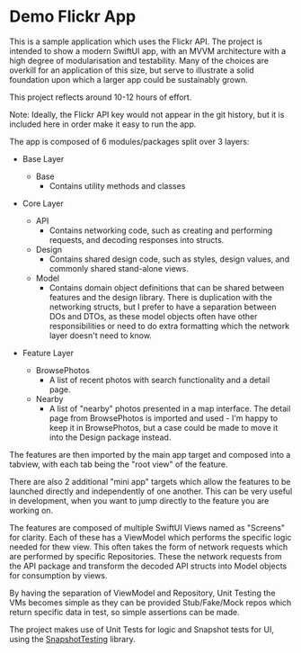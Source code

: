 # Demo Flickr App

This is a sample application which uses the Flickr API. The project is intended to show a modern SwiftUI app, with an MVVM architecture with a high degree of modularisation and testability. Many of the choices are overkill for an application of this size, but serve to illustrate a solid foundation upon which a larger app could be sustainably grown.

This project reflects around 10-12 hours of effort.

Note: Ideally, the Flickr API key would not appear in the git history, but it is included here in order make it easy to run the app.

The app is composed of 6 modules/packages split over 3 layers:

- Base Layer
	- Base
		- Contains utility methods and classes
	
- Core Layer
	- API
		- Contains networking code, such as creating and performing requests, and decoding responses into structs.
	- Design
		- Contains shared design code, such as styles, design values, and commonly shared stand-alone views.
	- Model
		- Contains domain object definitions that can be shared between features and the design library. There is duplication with the networking structs, but I prefer to have a separation between DOs and DTOs, as these model objects often have other responsibilities or need to do extra formatting which the network layer doesn't need to know. 
	
- Feature Layer
	- BrowsePhotos
		- A list of recent photos with search functionality and a detail page.
	- Nearby
		- A list of "nearby" photos presented in a map interface. The detail page from BrowsePhotos is imported and used - I'm happy to keep it in BrowsePhotos, but a case could be made to move it into the Design package instead.
	
The features are then imported by the main app target and composed into a tabview, with each tab being the "root view" of the feature. 

There are also 2 additional "mini app" targets which allow the features to be launched directly and independently of one another. This can be very useful in development, when you want to jump directly to the feature you are working on.

The features are composed of multiple SwiftUI Views named as "Screens" for clarity. Each of these has a ViewModel which performs the specific logic needed for thew view. This often takes the form of network requests which are performed by specific Repositories. These  the network requests from the API package and transform the decoded API structs into Model objects for consumption by views.

By having the separation of ViewModel and Repository, Unit Testing the VMs becomes simple as they can be provided Stub/Fake/Mock repos which return specific data in test, so simple assertions can be made.

The project makes use of Unit Tests for logic and Snapshot tests for UI, using the [SnapshotTesting](https://github.com/pointfreeco/swift-snapshot-testing) library.